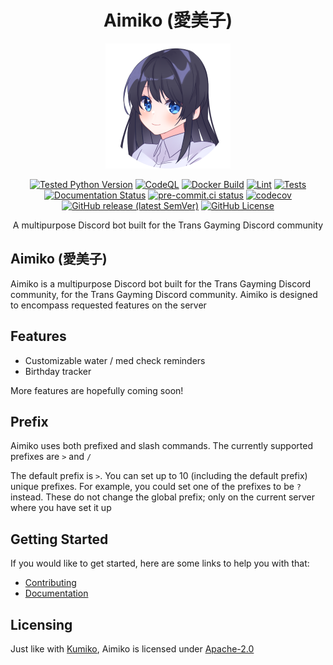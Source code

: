 <div align=center>

# Aimiko (愛美子)

![Aimiko](./assets/logo-200x.png)

[![Tested Python Version](https://img.shields.io/badge/Python-3.8%20|%203.9%20|%203.10%20|%203.11-blue?logo=python&logoColor=white)](https://github.com/No767/Aimiko/blob/dev/pyproject.toml) [![CodeQL](https://github.com/No767/Aimiko/actions/workflows/codeql.yml/badge.svg)](https://github.com/No767/Aimiko/actions/workflows/codeql.yml) [![Docker Build](https://github.com/No767/Aimiko/actions/workflows/docker-build.yml/badge.svg)](https://github.com/No767/Aimiko/actions/workflows/docker-build.yml) [![Lint](https://github.com/No767/Aimiko/actions/workflows/lint.yml/badge.svg)](https://github.com/No767/Aimiko/actions/workflows/lint.yml) [![Tests](https://github.com/No767/Aimiko/actions/workflows/tests.yml/badge.svg)](https://github.com/No767/Aimiko/actions/workflows/tests.yml) [![Documentation Status](https://img.shields.io/readthedocs/aimiko?label=Docs&logo=readthedocs&logoColor=white)](https://aimiko.readthedocs.io/en/latest/?badge=latest) [![pre-commit.ci status](https://results.pre-commit.ci/badge/github/No767/Aimiko/dev.svg)](https://results.pre-commit.ci/latest/github/No767/Aimiko/dev) [![codecov](https://codecov.io/gh/No767/Aimiko/branch/dev/graph/badge.svg?token=8b12ish91n)](https://codecov.io/gh/No767/Aimiko) [![GitHub release (latest SemVer)](https://img.shields.io/github/v/release/No767/Aimiko?label=Release&logo=github&sort=semver)](https://github.com/No767/Aimiko/releases) [![GitHub License](https://img.shields.io/github/license/No767/Aimiko?label=License&logo=github)](https://github.com/No767/Aimiko/blob/dev/LICENSE)

A multipurpose Discord bot built for the Trans Gayming Discord community

<div align=left>

## Aimiko (愛美子)

Aimiko is a multipurpose Discord bot built for the Trans Gayming Discord community, for the Trans Gayming Discord community. Aimiko is designed to encompass requested features on the server 

## Features

- Customizable water / med check reminders
- Birthday tracker

More features are hopefully coming soon!

## Prefix

Aimiko uses both prefixed and slash commands. The currently supported prefixes are `>` and `/`

The default prefix is `>`. You can set up to 10 (including the default prefix) unique prefixes. For example, you could set one of the prefixes to be `?` instead. These do not change the global prefix; only on the current server where you have set it up

## Getting Started

If you would like to get started, here are some links to help you with that:

- [Contributing](contributing.md)
- [Documentation](https://aimiko.readthedocs.io/)

## Licensing

Just like with [Kumiko](https://github.com/No767/Kumiko), Aimiko is licensed under [Apache-2.0](https://github.com/No767/Aimiko/blob/dev/LICENSE)